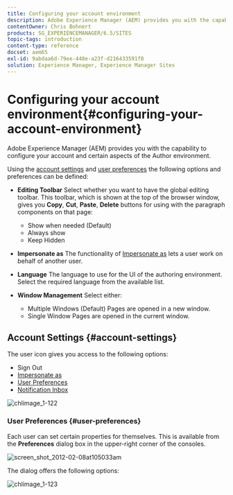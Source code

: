 ```yaml
---
title: Configuring your account environment
description: Adobe Experience Manager (AEM) provides you with the capability to configure your account and certain aspects of the Author environment.
contentOwner: Chris Bohnert
products: SG_EXPERIENCEMANAGER/6.5/SITES
topic-tags: introduction
content-type: reference
docset: aem65
exl-id: 9abdaa6d-79ee-448e-a23f-d216433591f8
solution: Experience Manager, Experience Manager Sites
---
```

# Configuring your account environment{#configuring-your-account-environment}

Adobe Experience Manager (AEM) provides you with the capability to configure your account and certain aspects of the Author environment.

Using the [account settings](#account-settings) and [user preferences](#user-preferences) the following options and preferences can be defined:

* **Editing Toolbar**
  Select whether you want to have the global editing toolbar. This toolbar, which is shown at the top of the browser window, gives you **Copy**, **Cut**, **Paste**, **Delete** buttons for using with the paragraph components on that page:

    * Show when needed (Default)
    * Always show
    * Keep Hidden

* **Impersonate as**
  The functionality of [Impersonate as](/help/sites-administering/security.md#impersonating-another-user) lets a user work on behalf of another user.

* **Language**
  The language to use for the UI of the authoring environment. Select the required language from the available list.

* **Window Management**
  Select either:

    * Multiple Windows (Default)
      Pages are opened in a new window.
    * Single Window
      Pages are opened in the current window.

## Account Settings {#account-settings}

The user icon gives you access to the following options:

* Sign Out
* [Impersonate as](/help/sites-administering/security.md#impersonating-another-user)
* [User Preferences](#user-preferences)
* [Notification Inbox](/help/sites-classic-ui-authoring/author-env-inbox.md)

![chlimage_1-122](assets/chlimage_1-122.png)

### User Preferences {#user-preferences}

Each user can set certain properties for themselves. This is available from the **Preferences** dialog box in the upper-right corner of the consoles.

![screen_shot_2012-02-08at105033am](assets/screen_shot_2012-02-08at105033am.png)

The dialog offers the following options:

![chlimage_1-123](assets/chlimage_1-123.png)
